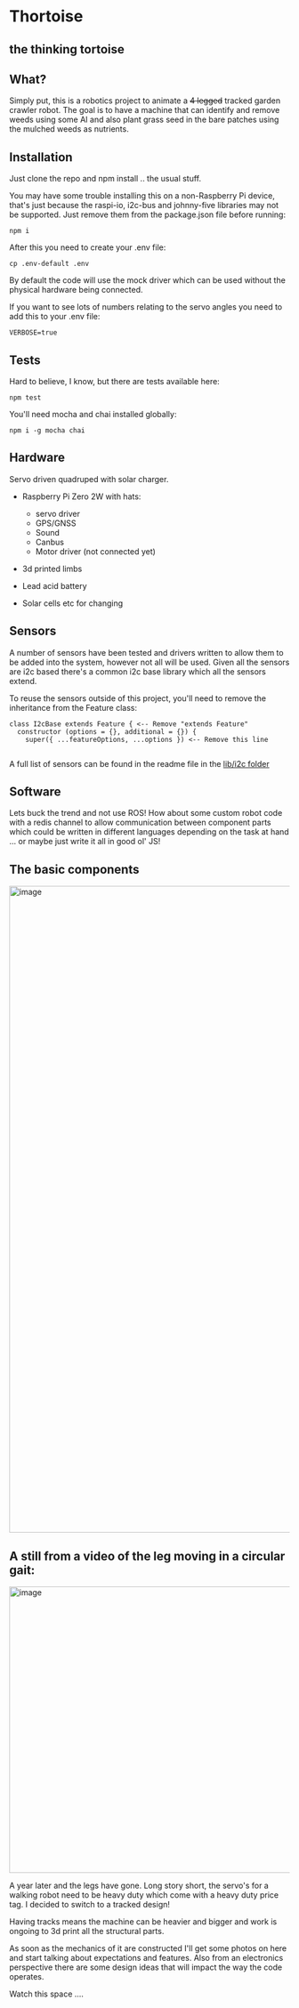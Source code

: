 # Thortoise
## the thinking tortoise

## What?
Simply put, this is a robotics project to animate a ~~4 legged~~ tracked garden crawler robot.  The goal
is to have a machine that can identify and remove weeds using some AI and also plant grass seed
in the bare patches using the mulched weeds as nutrients.

## Installation
Just clone the repo and npm install .. the usual stuff.

You may have some trouble installing this on a non-Raspberry Pi device, that's just because the raspi-io, i2c-bus and johnny-five libraries may not be supported.
Just remove them from the package.json file before running:

```
npm i
```

After this you need to create your .env file:

```
cp .env-default .env
```
By default the code will use the mock driver which can be used without the physical hardware being connected.

If you want to see lots of numbers relating to the servo angles you need to add this to your .env file:

```
VERBOSE=true
```

## Tests
Hard to believe, I know, but there are tests available here:

```
npm test
```

You'll need mocha and chai installed globally:

```
npm i -g mocha chai
```

## Hardware
Servo driven quadruped with solar charger.
  * Raspberry Pi Zero 2W with hats:
      - servo driver
      - GPS/GNSS
      - Sound
      - Canbus
      - Motor driver (not connected yet)

  * 3d printed limbs
  * Lead acid battery
  * Solar cells etc for changing


## Sensors
A number of sensors have been tested and drivers written to allow them to be added into the system, however not all will be used. Given
all the sensors are i2c based there's a common i2c base library which all the sensors extend.

To reuse the sensors outside of this project, you'll need to remove the inheritance from the Feature class:
```
class I2cBase extends Feature { <-- Remove "extends Feature"
  constructor (options = {}, additional = {}) {
    super({ ...featureOptions, ...options }) <-- Remove this line
    
```
A full list of sensors can be found in the readme file in the [lib/i2c folder](lib/i2c/README.md)


## Software
Lets buck the trend and not use ROS! How about some custom robot code with a redis channel
to allow communication between component parts which could be written in different languages
depending on the task at hand ... or maybe just write it all in good ol' JS!

## The basic components
<img width="1163" alt="image" src="https://user-images.githubusercontent.com/5994927/172945143-e23b07fa-e9b9-4fef-9b6f-2a7bd01ad18b.png">

## A still from a video of the leg moving in a circular gait:
<img width="515" alt="image" src="https://user-images.githubusercontent.com/5994927/172945714-073bf0ee-97fe-405b-b94b-da21fb257d87.png">

A year later and the legs have gone.  Long story short, the servo's for a walking robot need to be heavy duty which come with a heavy duty price tag.  I decided to switch to a tracked design!

Having tracks means the machine can be heavier and bigger and work is ongoing to 3d print all the structural parts.

As soon as the mechanics of it are constructed I'll get some photos on here and start talking about expectations and features.  Also from an electronics perspective there are some design ideas that will impact the way the code operates.

Watch this space ....